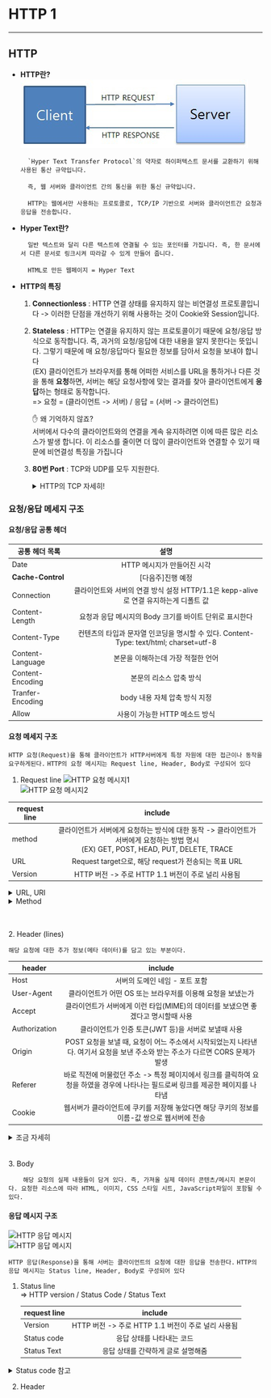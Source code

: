 # HTTP 1
-----------------------

## **HTTP**
* **HTTP란?**
![HTTP](./image/12.jpg)<br>

        `Hyper Text Transfer Protocol`의 약자로 하이퍼텍스트 문서를 교환하기 위해 사용된 통산 규약입니다. 

        즉, 웹 서버와 클라이언트 간의 통신을 위한 통신 규약입니다. 

        HTTP는 웹에서만 사용하는 프로토콜로, TCP/IP 기반으로 서버와 클라이언트간 요청과 응답을 전송합니다.

* **Hyper Text란?**

        일반 텍스트와 달리 다른 텍스트에 연결될 수 있는 포인터를 가집니다. 즉, 한 문서에서 다른 문서로 링크시켜 따라갈 수 있게 만들어 줍니다.
        
        HTML로 만든 웹페이지 = Hyper Text

* **HTTP의 특징**

    1. **Connectionless** : HTTP 연결 상태를 유지하지 않는 비연결성 프로토콜입니다 -> 이러한 단점을 개선하기 위해 사용하는 것이 Cookie와 Session입니다.
    2. **Stateless** : HTTP는 연결을 유지하지 않는 프로토콜이기 때문에 요청/응답 방식으로 동작합니다. 즉, 과거의 요청/응답에 대한 내용을 알지 못한다는 뜻입니다. 그렇기 때문에 매 요청/응답마다 필요한 정보를 담아서 요청을 보내야 합니다<BR>
    (EX) 클라이언트가 브라우저를 통해 어떠한 서비스를 URL을 통하거나 다른 것을 통해 **요청**하면, 서버는 해당 요청사항에 맞는 결과를 찾아 클라이언트에게 **응답**하는 형태로 동작합니다.<BR>
    => 요청 = (클라이언트 -> 서버) / 응답 = (서버 -> 클라이언트)

        ✋ 왜 기억하지 않죠?<br>
            서버에서 다수의 클라이언트와의 연결을 계속 유지하려면 이에 따른 많은 리소스가 발생 합니다. 이 리소스를 줄이면 더 많이 클라이언트와 연결할 수 있기 때문에 비연결성 특징을 가집니다

    3. **80번 Port** : TCP와 UDP를 모두 지원한다. 
        <details>
        <summary>HTTP의 TCP 자세히!</summary>

        ![HTTP TCP](./image/15.png)<br>
        
            * HTTP의 TCP는 Persistent Conntection과 Non-persistent Connection으로 나뉩니다. 

            💡 저번 시간에서 TCP는 데이터를 주고 받기전 연결을 설정한 후 데이터 전송한다고 배웠습니다.

                ✋ HTTP에서 TCP를 어떻게 이용하는가?
                    1. 클라이언트가 TCP 연결을 설정(소켓을 생성한다-이때 포트는 80번)
                    2. 서버는 TCP 연결을 받아들인다.
                    3. HTTP 메시지를 주고 받는다((EX)요청/응답 메시지)
                    4. TCP 연결을 해제한다.

                ✋ Non-persistent Connection이란?
                    서버에 요청을 보내고 응답을 받으면 바로 TCP Connection을 끝내는 방식

                    => 과거에는 웹을 통해 전달해야하는 사이트의 콘텐츠 수가 적었기 때문에 Non-persistent Connection 방식을 사용했습니다. 하지만, 웹 사이트의 콘텐츠 수가 증가함으로써 추가적인 오버헤드가 발생하는 문제점이 생겼습니다.
                
                ✋ Persistent Conntection이란?
                    위의 Non-persistent Connection의 문제점을 보완하기 위해 나온 기술이 Persistent Conntection입니다. 

                    Keep-Alive, Connection re-use라는 표현으로 사용되기도 합니다.

                    HTTP 1.0기반, 클라이언트가 서버에게 Persistent Conntection을 요청할 때 요청 메시지 내 헤더에 
                    'Conncection : keep-alive'를 추가하여 보냅니다!

                    이렇게 보내면, 서버는 TCP연결을 HTTP 응답 이후에도 끊지 않고 계속 사용합니다. 

                    👏 [참고]
                        HTTP 1.1 버전에서는 Connection 헤더를 사용하지 않더라도, 이미 기본적으로 Persistent Conntection을 사용하도록 세팅되어 있습니다.

                        => 그러므로 Persistent Conntection이 필요 없을 경우에만 'Conncection : close'를 추가하여 사용합니다.

                        => 필요 없을 경우? HTTP응답이 완료된 후 TCP연결을 끊어야 할 경우
        </details> 


### **요청/응답 메세지 구조**
#### **요청/응답 공통 헤더**
| 공통 헤더 목록 | 설명 |
|---|:---:|
|Date|HTTP 메시지가 만들어진 시각|
|**Cache-Control**|[다음주]진행 예정|
|Connection|클라이언트와 서버의 연결 방식 설정 HTTP/1.1은 kepp-alive 로 연결 유지하는게 디폴트 값|
|Content-Length|요청과 응답 메시지의 Body 크기를 바이트 단위로 표시한다|
|Content-Type|컨텐츠의 타입과 문자열 인코딩을 명시할 수 있다. Content-Type: text/html; charset=utf-8|
|Content-Language|본문을 이해하는데 가장 적절한 언어|
|Content-Encoding|본문의 리소스 압축 방식|
|Tranfer-Encoding|body 내용 자체 압축 방식 지정|
|Allow|사용이 가능한 HTTP 메소드 방식|

#### **요청 메세지 구조**

```HTTP 요청(Request)을 통해 클라이언트가 HTTP서버에게 특정 자원에 대한 접근이나 동작을 요구하게된다.```
```HTTP의 요청 메시지는 Request line, Header, Body로 구성되어 있다```

1. Request line
![HTTP 요청 메시지1](./image/13.png)<br>
![HTTP 요청 메시지2](./image/14.png)<br>

| request line | include |
|---|:---:|
|method|클라이언트가 서버에게 요청하는 방식에 대한 동작 -> 클라이언트가 서버에게 요청하는 방법 명시<BR> (EX) GET, POST, HEAD, PUT, DELETE, TRACE|
|URL|Request target으로, 해당 request가 전송되는 목표 URL|
|Version|HTTP 버전 -> 주로 HTTP 1.1 버전이 주로 널리 사용됨|

<details>
<summary> URL, URI </summary>
        
    👏 URI란?
    URI(Uniform Resource Identifier)은 식별자로, 인터넷에 있는 자료의 ID로 생각하면 된다. URI의 존재는 인터넷에서 요구되는 기본조건으로서 인터넷 프로토콜에 항상 붙어 다닌다. URI의 하위개념으로 URL, URN 이 있다.

    👏 URL이란?
    URL(Uniform Resource Locator)란 네트워크 상에서 자원이 어디 있는지를 알려주기 위한 규약이다. 즉, 컴퓨터 네트워크와 검색 메커니즘에서의 위치를 지정하는, 웹 리소스에 대한 참조이다.

    (EX)
    [예제]
        1. https://naver.com/이라는 주소 -> URL이면서 URI
        2. https://naver.com/skin -> skin이라는 인터넷 상의 자원 위치 -> URL이면서 URI이다
        3. https://localhost/best/of/good.html -> localhost 호스트 주소 하위/best/of라는 디렉터리 아래 good.html이라는 자원의 위치를 가리킴 -> URL+ URI이다

        4. https://tests.naver.com/132 -> URL은 https://tests.naver.com, URI는 https://tests.naver.com/132(132가 식별자로써 내가 원하는 정보까지 도달하기 위해서는 이 식별자가 필요하다)

        5. https://tests.naver.com/index.html -> URL+ URI이다.
            * https://tests.naver.com/index은?
                
</details>

<details>
<summary>Method</summary>

| method | 전송 형태 | 설명 |
|---|---|---|
|**GET**|GET URI?<u>query_string</u>|서버는 클라이언트으로부터 요청 받는 URI의 정보를 검색하여 응답한다. <BR>URI에 전송하는 데이터가 노출된다(단점)|
|**POST**|POST URI ... <BR><u>Content-Length: 11</u><br><u>Content-Type: text/xml</u><BR><u>Body</u>|서버는 클라이언트가 요청한 자료(Content-Type/Content-Length)정보를 기반으로 자원을 생성/수정한다<BR>URI에 자원을 넣는 것이 아니기 때문에 GET보다 많은 데이터를 다룰 수 있다|
|**DELETE**|DELETE URI|서버는 클라이언트으로부터 요청된 자원을 삭제한다(보안 문제로 대부분 서버에서는 이 함수를 비활성화 한다)|
|PUT|PUT URI ... <BR><u>Content-Length: 11</u><br><u>Content-Type: text/xml</u><BR><u>Body</u>|POST와 비슷하지만 기존에 있는 자원을 수정할때 사용한다. 내용 갱신을 위주로 하는 함수로 URI을 보내지 않아도 된다.|
|HEAD|HEAD URI|GET방식과 동일하지만, 응답에 Body가 없고 응답 코드+HEAD만 응답한다 (웹 서버 정보 확인, 버전 확인, 수정 일자 확인 등 용도)|
|PATCH]|PATCH URI ... <BR><u>Content-Length: 11</u><br><u>Content-Type: text/xml</u><BR><u>Body</u>|PUT과 유사하게 요청된 자원을 수정할 때 사용한다. PUT의 경우 자원 전체를 갱신하지만, PATCH는 해당 자웡늬 일부만 교체한다.|
|TRACE|TRACE URI|원격지 서버에 루프백 메시지를 호출하기 위해 테스트용으로 사용한다. 즉, TRACE 메소드는 웹 브라우저가 보내는 HTTP 통신을 반사하는 역할을 한다.|
|OPTIONS|OPTIONS URI|웹 서버에서 지원되는 메소드의 종류를 확인할 경우 사용한다|
|CONNECT|CONNECT URI|Client가 Proxy를 통해서 Server와 SSL통신을 하고자 할 때 사용된다.|

<details>
<summary> POST와 PUT의 차이 </summary>

    👏 두 함수의 차이는?
        1. POST는 클라이언트가 요청하는 메소드다. 리소스의 위치를 지정하지 않고 리소스를 생성하는 연산이다.

        PUT도 클라이언트가 요청하는 메소드다. 단, PUT함수는 리소스의 위치를 이미 알고 있는 상태이다. 그 위치에 리소스를 생성하거나 수정된다.

        (EX)
        POST /members HTTP/1.1
        { name: "홍길동", age: 26, favorite: "사과" }

        PUT /members/1 HTTP/1.1
        { name: "홍길동", age: 26, favorite: "사과" }

        2. 만약 위의 Json을 여러번 POST함수로 요청하게 된다면 계속해서 리소스가 생성된다. 즉, 같은 리소스들이 members/1, members/2, members/3으로 생성되는 것이다. 이와 달리 여러 요청에 PUT함수를 사용하면 생성되는 것이 아니라 이전 members/1에 있는 리소스와 현재 전송된 리소스가 교체하는 것이다.

            👌 위의 같은 경우에서 POST의 행위를 idempotent(멱등성-1번을 실행하든, 100번을 실행하든 결과가 같다)를 만족하지 못한다. PUT은 idempotent를 만족한다.
</details>

<details>
<summary> PUT과 PATCH의 차이 </summary>
        
    👏 두 함수의 차이는?
        PUT : 자원의 전체 교체, 자원교체 시 모든 필드 필요

        PATCH : 자원의 부분 교체, 자원교체시 일부 필드 필요

        => 예제를 통해 알아보자 <=
        DB에 두 개의 속성(이름, 나이)이 있는데
        딱 하나의 튜플만 존재한다
        { name: "홍길동", age : 20 }

        [요청]
        PUT /members/1 HTTP/1.1
        { name: "홍길동" }
        [응답]
        { name: "홍길동", age : null }
            -> 일부만 전달되어, 나머지 필드는 모두 NULL로 초기화된다.

        [요청]
        PATCH /members/1 HTTP/1.1
        { name: "홍길동" }
        [응답]
        { name: "홍길동", age : 20 }
</details>

<details>
<summary> OPTIONS 결과 예제 </summary>

```만약 GET 메소드 요청만 받게 되어있는 엔드포인트에 POST 요청을 보낼 경우, 405 Method Not Allowed 코드가 전송된다```<br>
![OPTIONS](./image/18.png)
</details>

<details>
<summary> TRACE의 문제점 </summary>

![TRACE](./image/19.png)
<BR>

```TRACE의 큰 단점은 HTTP 통신 상에는 클라이언트가 보내는 쿠키가 포함되므로 이 통신을 가로채면 HttpOnly로 선언된 쿠키값도 탈취를 할 수 있습니다. 이것을 자바스크립트로 읽어서 공격자에게 보내면 결국 세션탈취에 성공하게 됩니다 => 이를 XST(Cross site tracing) 공격이라 한다```

* 그래서 요즘은 잘 사용하지 않는다!
</details>

</details>

<br><br>
2. Header (lines)

    해당 요청에 대한 추가 정보(메타 데이터)를 담고 있는 부분이다.

| header | include |
|---|:---:|
|Host|서버의 도메인 네임 - 포트 포함|
|User-Agent|클라이언트가 어떤 OS 또는 브라우저를 이용해 요청을 보냈는가|
|Accept|클라이언트가 서버에게 이런 타입(MIME)의 데이터를 보냈으면 좋겠다고 명시할때 사용|
|Authorization|클라이언트가 인증 토큰(JWT 등)을 서버로 보낼때 사용|
|Origin| POST 요청을 보낼 때, 요청이 어느 주소에서 시작되었는지 나타낸다. 여기서 요청을 보낸 주소와 받는 주소가 다르면 CORS 문제가 발생|
|Referer|바로 직전에 머물렀던 주소 -> 특정 페이지에서 링크를 클릭하여 요청을 하였을 경우에 나타나는 필드로써 링크를 제공한 페이지를 나타냄|
|Cookie|웹서버가 클라이언트에 쿠키를 저장해 놓았다면 해당 쿠키의 정보를 이름-값 쌍으로 웹서버에 전송|

<details>
<summary>조금 자세히</summary>
        
        👏 Accept - 타입(MINE)
            1. Accept: text/html - HTML 형식으로 응답을 처리(전송)
            2. Accept: image/png, image/gif - ","를 사용해 여러 타입을 동시에 적어 주거나 "text/*"(와일드 카드)만 작성해 "텍스트 이기만 하면 된다"라고 적어 응답을 처리할 수 있다.
            3. Accept-Charset - utf-8
            4. Accept-Language - ko, en-US
            5. Accept-Encoding - gzip

</details>
<br><br>
3. Body

        해당 요청의 실제 내용들이 담겨 있다. 즉, 가져올 실제 데이터 콘텐츠/메시지 본문이다. 요청한 리소스에 따라 HTML, 이미지, CSS 스타일 시트, JavaScript파일이 포함될 수 있다.

#### **응답 메시지 구조**
![HTTP 응답 메시지](./image/20.png)<br>
![HTTP 응답 메시지](./image/21.png)<br>

```HTTP 응답(Response)을 통해 서버는 클라이언트의 요청에 대한 응답을 전송한다.```
```HTTP의 응답 메시지는 Status line, Header, Body로 구성되어 있다```

1. Status line<br>
    => HTTP version / Status Code / Status Text

    | request line | include |
    |---|:---:|
    |Version|HTTP 버전 -> 주로 HTTP 1.1 버전이 주로 널리 사용됨|
    |Status code|응답 상태를 나타내는 코드|
    |Status Text|응답 상태를 간략하게 글로 설명해줌|

<details>
<summary> Status code 참고 </summary>

![OPTIONS](./image/22.png)

</details>

2. Header<br>